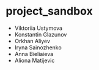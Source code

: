 # project_sandbox

- Viktoriia Ustymova
- Konstantin Glazunov
- Orkhan Aliyev
- Iryna Sainozhenko
- Anna Bieliaieva
- Aliona Matijevic